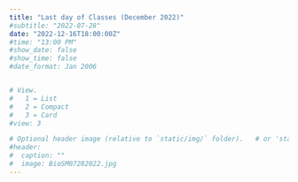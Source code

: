```yaml
---
title: "Last day of Classes (December 2022)"
#subtitle: "2022-07-28"
date: "2022-12-16T18:00:00Z"
#time: "13:00 PM"
#show_date: false
#show_time: false
#date_format: Jan 2006


# View.
#   1 = List
#   2 = Compact
#   3 = Card
#view: 3

# Optional header image (relative to `static/img/` folder).   # or 'static/media/' folder ?
#header:
#  caption: ""
#  image: BioSM07282022.jpg
---
```



